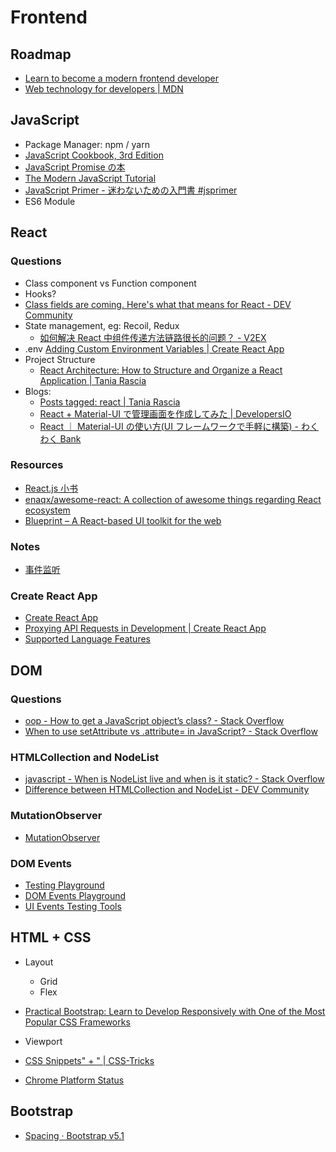 # Frontend

## Roadmap

- [Learn to become a modern frontend developer](https://roadmap.sh/frontend)
- [Web technology for developers | MDN](https://developer.mozilla.org/en-US/docs/Web)

## JavaScript

- Package Manager: npm / yarn
- [JavaScript Cookbook, 3rd Edition](https://learning.oreilly.com/library/view/javascript-cookbook-3rd/9781492055747/)
- [JavaScript Promise の本](https://azu.github.io/promises-book/)
- [The Modern JavaScript Tutorial](https://javascript.info/)
- [JavaScript Primer - 迷わないための入門書 #jsprimer](https://jsprimer.net/)
- ES6 Module

## React

### Questions

- Class component vs Function component
- Hooks?
- [Class fields are coming. Here's what that means for React - DEV Community](https://dev.to/ascorbic/class-fields-are-coming-heres-what-that-means-for-react--3a87)
- State management, eg: Recoil, Redux
  - [如何解决 React 中组件传递方法链路很长的问题？ - V2EX](https://www.v2ex.com/t/789488)
- .env [Adding Custom Environment Variables | Create React App](https://create-react-app.dev/docs/adding-custom-environment-variables/)
- Project Structure
  - [React Architecture: How to Structure and Organize a React Application | Tania Rascia](https://www.taniarascia.com/react-architecture-directory-structure/)
- Blogs:
  - [Posts tagged: react | Tania Rascia](https://www.taniarascia.com/tags/react)
  - [React + Material-UI で管理画面を作成してみた | DevelopersIO](https://dev.classmethod.jp/articles/react-material-ui/)
  - [React ｜ Material-UI の使い方(UI フレームワークで手軽に構築) - わくわく Bank](https://www.wakuwakubank.com/posts/763-react-material-ui/)

### Resources

- [React.js 小书](https://hyf.js.org/react-naive-book/)
- [enaqx/awesome-react: A collection of awesome things regarding React ecosystem](https://github.com/enaqx/awesome-react)
- [Blueprint – A React-based UI toolkit for the web](https://blueprintjs.com/)

### Notes

- [事件监听](https://hyf.js.org/react-naive-book/lesson9#:~:text=%E7%89%B9%E6%AE%8A%E5%A4%84%E7%90%86%E7%9A%84%E8%AF%9D%EF%BC%8C-,%E8%BF%99%E4%BA%9B%20on*%20%E7%9A%84%E4%BA%8B%E4%BB%B6%E7%9B%91%E5%90%AC%E5%8F%AA%E8%83%BD%E7%94%A8%E5%9C%A8%E6%99%AE%E9%80%9A%E7%9A%84%20HTML%20%E7%9A%84%E6%A0%87%E7%AD%BE%E4%B8%8A%EF%BC%8C%E8%80%8C%E4%B8%8D%E8%83%BD%E7%94%A8%E5%9C%A8%E7%BB%84%E4%BB%B6%E6%A0%87%E7%AD%BE%E4%B8%8A,-%E3%80%82%E4%B9%9F%E5%B0%B1%E6%98%AF%E8%AF%B4%EF%BC%8C%3CHeader%20onClick)

### Create React App

- [Create React App](https://create-react-app.dev/)
- [Proxying API Requests in Development | Create React App](https://create-react-app.dev/docs/proxying-api-requests-in-development/)
- [Supported Language Features](https://create-react-app.dev/docs/supported-browsers-features/#supported-language-features)

## DOM

### Questions

- [oop - How to get a JavaScript object’s class? - Stack Overflow](https://stackoverflow.com/questions/1249531/how-to-get-a-javascript-objects-class)
- [When to use setAttribute vs .attribute= in JavaScript? - Stack Overflow](https://stackoverflow.com/questions/3919291/when-to-use-setattribute-vs-attribute-in-javascript)

### HTMLCollection and NodeList

- [javascript - When is NodeList live and when is it static? - Stack Overflow](https://stackoverflow.com/questions/28163033/when-is-nodelist-live-and-when-is-it-static/28163742#28163742)
- [Difference between HTMLCollection and NodeList - DEV Community](https://dev.to/jharteaga/difference-between-htmlcollection-and-nodelist-25bp)

### MutationObserver

- [MutationObserver](https://developer.mozilla.org/en-US/docs/Web/API/MutationObserver)

### DOM Events

- [Testing Playground](https://testing-playground.com/)
- [DOM Events Playground](https://ryanjyost.github.io/dom-events/)
- [UI Events Testing Tools](https://w3c.github.io/uievents/tools/main.html)

## HTML + CSS

- Layout

  - Grid
  - Flex

- [Practical Bootstrap: Learn to Develop Responsively with One of the Most Popular CSS Frameworks](https://learning.oreilly.com/library/view/practical-bootstrap-learn/9781484260715/)
- Viewport
- [CSS Snippets" + " | CSS-Tricks](https://css-tricks.com/snippets/css/)
- [Chrome Platform Status](https://www.chromestatus.com/metrics/css/popularity)

## Bootstrap

- [Spacing · Bootstrap v5.1](https://getbootstrap.com/docs/5.1/utilities/spacing/)
